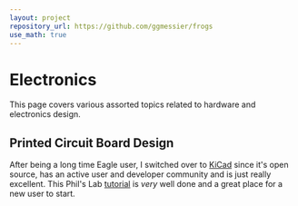 ```yaml
---
layout: project
repository_url: https://github.com/ggmessier/frogs
use_math: true
---
```

# Electronics

This page covers various assorted topics related to hardware and electronics design.

## Printed Circuit Board Design

After being a long time Eagle user, I switched over to [KiCad](https://www.kicad.org/) since it's open source, has an active user and developer community and is just really excellent.  This Phil's Lab [tutorial](https://www.youtube.com/watch?v=aVUqaB0IMh4) is *very* well done and a great place for a new user to start.









